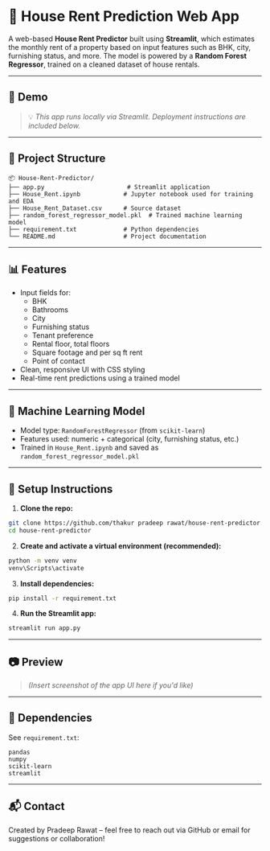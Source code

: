 
# 🏡 House Rent Prediction Web App

A web-based **House Rent Predictor** built using **Streamlit**, which estimates the monthly rent of a property based on input features such as BHK, city, furnishing status, and more. The model is powered by a **Random Forest Regressor**, trained on a cleaned dataset of house rentals.

---

## 🚀 Demo

> 💡 *This app runs locally via Streamlit. Deployment instructions are included below.*

---

## 📁 Project Structure

```
📦 House-Rent-Predictor/
├── app.py                       # Streamlit application
├── House_Rent.ipynb            # Jupyter notebook used for training and EDA
├── House_Rent_Dataset.csv      # Source dataset
├── random_forest_regressor_model.pkl  # Trained machine learning model
├── requirement.txt             # Python dependencies
└── README.md                   # Project documentation
```

---

## 📊 Features

- Input fields for:
  - BHK
  - Bathrooms
  - City
  - Furnishing status
  - Tenant preference
  - Rental floor, total floors
  - Square footage and per sq ft rent
  - Point of contact
- Clean, responsive UI with CSS styling
- Real-time rent predictions using a trained model

---

## 🧠 Machine Learning Model

- Model type: `RandomForestRegressor` (from `scikit-learn`)
- Features used: numeric + categorical (city, furnishing status, etc.)
- Trained in `House_Rent.ipynb` and saved as `random_forest_regressor_model.pkl`

---

## 🔧 Setup Instructions

1. **Clone the repo:**

```bash
git clone https://github.com/thakur pradeep rawat/house-rent-predictor.git
cd house-rent-predictor
```

2. **Create and activate a virtual environment (recommended):**

```bash
python -m venv venv
venv\Scripts\activate

```

3. **Install dependencies:**

```bash
pip install -r requirement.txt
```

4. **Run the Streamlit app:**

```bash
streamlit run app.py
```

---

## 📷 Preview

> *(Insert screenshot of the app UI here if you'd like)*

---

## 📌 Dependencies

See `requirement.txt`:

```
pandas
numpy
scikit-learn
streamlit
```

---

## 📬 Contact

Created by Pradeep Rawat – feel free to reach out via GitHub or email for suggestions or collaboration!
